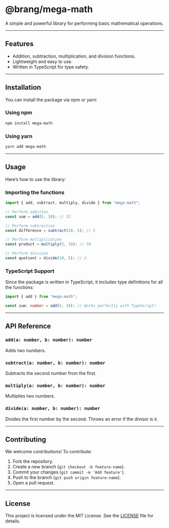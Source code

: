 # @brang/mega-math

A simple and powerful library for performing basic mathematical operations.

---

## Features
- Addition, subtraction, multiplication, and division functions.
- Lightweight and easy to use.
- Written in TypeScript for type safety.

---

## Installation

You can install the package via npm or yarn:

### Using npm
```bash
npm install mega-math
```

### Using yarn
```bash
yarn add mega-math
```

---

## Usage

Here’s how to use the library:

### Importing the functions
```typescript
import { add, subtract, multiply, divide } from "mega-math";

// Perform addition
const sum = add(5, 10); // 15

// Perform subtraction
const difference = subtract(10, 5); // 5

// Perform multiplication
const product = multiply(5, 10); // 50

// Perform division
const quotient = divide(10, 5); // 2
```

### TypeScript Support
Since the package is written in TypeScript, it includes type definitions for all the functions:

```typescript
import { add } from "mega-math";

const sum: number = add(5, 10); // Works perfectly with TypeScript!
```

---

## API Reference

### `add(a: number, b: number): number`
Adds two numbers.

### `subtract(a: number, b: number): number`
Subtracts the second number from the first.

### `multiply(a: number, b: number): number`
Multiplies two numbers.

### `divide(a: number, b: number): number`
Divides the first number by the second. Throws an error if the divisor is `0`.

---

## Contributing

We welcome contributions! To contribute:
1. Fork the repository.
2. Create a new branch (`git checkout -b feature-name`).
3. Commit your changes (`git commit -m 'Add feature'`).
4. Push to the branch (`git push origin feature-name`).
5. Open a pull request.

---

## License

This project is licensed under the MIT License. See the [LICENSE](./LICENSE) file for details.

